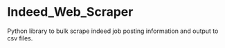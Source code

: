 # Indeed_Web_Scraper
Python library to bulk scrape indeed job posting information and output to  csv files. 

